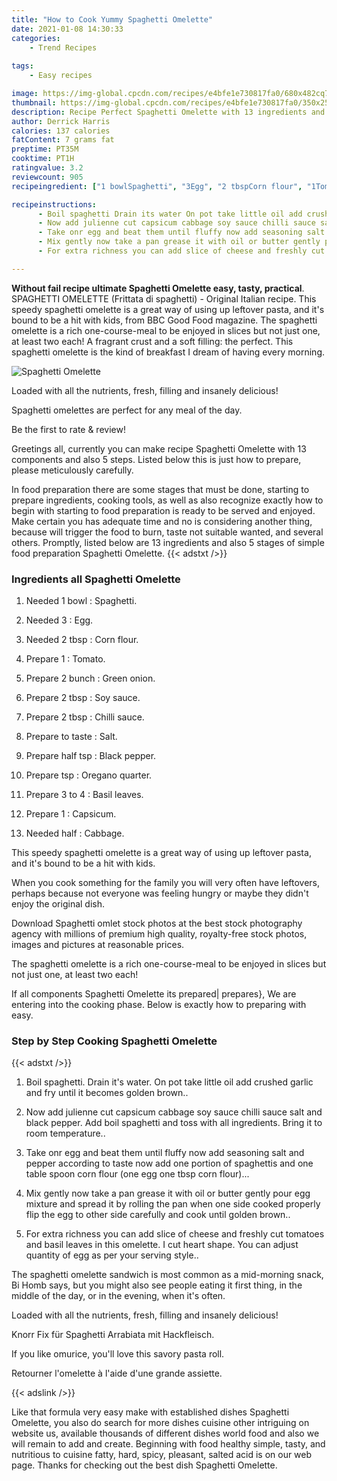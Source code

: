 ```yaml
---
title: "How to Cook Yummy Spaghetti Omelette"
date: 2021-01-08 14:30:33
categories:
    - Trend Recipes
    
tags:
    - Easy recipes

image: https://img-global.cpcdn.com/recipes/e4bfe1e730817fa0/680x482cq70/spaghetti-omelette-recipe-main-photo.jpg
thumbnail: https://img-global.cpcdn.com/recipes/e4bfe1e730817fa0/350x250cq70/spaghetti-omelette-recipe-main-photo.jpg
description: Recipe Perfect Spaghetti Omelette with 13 ingredients and 5 stages of easy cooking.
author: Derrick Harris
calories: 137 calories
fatContent: 7 grams fat
preptime: PT35M
cooktime: PT1H
ratingvalue: 3.2
reviewcount: 905
recipeingredient: ["1 bowlSpaghetti", "3Egg", "2 tbspCorn flour", "1Tomato", "2 bunchGreen onion", "2 tbspSoy sauce", "2 tbspChilli sauce", "to tasteSalt", "half tspBlack pepper", "tspOregano quarter", "3 to 4Basil leaves", "1Capsicum", "halfCabbage"]

recipeinstructions: 
      - Boil spaghetti Drain its water On pot take little oil add crushed garlic and fry until it becomes golden brown 
      - Now add julienne cut capsicum cabbage soy sauce chilli sauce salt and black pepper Add boil spaghetti and toss with all ingredients Bring it to room temperature 
      - Take onr egg and beat them until fluffy now add seasoning salt and pepper according to taste now add one portion of spaghettis and one table spoon corn flour one egg one tbsp corn flour 
      - Mix gently now take a pan grease it with oil or butter gently pour egg mixture and spread it by rolling the pan when one side cooked properly flip the egg to other side carefully and cook until golden brown 
      - For extra richness you can add slice of cheese and freshly cut tomatoes and basil leaves in this omelette I cut heart shape You can adjust quantity of egg as per your serving style

---
```




**Without fail recipe ultimate Spaghetti Omelette easy, tasty, practical**. SPAGHETTI OMELETTE (Frittata di spaghetti) - Original Italian recipe. This speedy spaghetti omelette is a great way of using up leftover pasta, and it&#39;s bound to be a hit with kids, from BBC Good Food magazine. The spaghetti omelette is a rich one-course-meal to be enjoyed in slices but not just one, at least two each! A fragrant crust and a soft filling: the perfect. This spaghetti omelette is the kind of breakfast I dream of having every morning.


![Spaghetti Omelette](https://img-global.cpcdn.com/recipes/e4bfe1e730817fa0/680x482cq70/spaghetti-omelette-recipe-main-photo.jpg "Spaghetti Omelette")



Loaded with all the nutrients, fresh, filling and insanely delicious!

Spaghetti omelettes are perfect for any meal of the day.

Be the first to rate &amp; review!


Greetings all, currently you can make recipe Spaghetti Omelette with 13 components and also 5 steps. Listed below this is just how to prepare, please meticulously carefully.

In food preparation there are some stages that must be done, starting to prepare ingredients, cooking tools, as well as also recognize exactly how to begin with starting to food preparation is ready to be served and enjoyed. Make certain you has adequate time and no is considering another thing, because will trigger the food to burn, taste not suitable wanted, and several others. Promptly, listed below are 13 ingredients and also 5 stages of simple food preparation Spaghetti Omelette.
{{< adstxt />}}

### Ingredients all Spaghetti Omelette


1. Needed 1 bowl : Spaghetti.

1. Needed 3 : Egg.

1. Needed 2 tbsp : Corn flour.

1. Prepare 1 : Tomato.

1. Prepare 2 bunch : Green onion.

1. Prepare 2 tbsp : Soy sauce.

1. Prepare 2 tbsp : Chilli sauce.

1. Prepare to taste : Salt.

1. Prepare half tsp : Black pepper.

1. Prepare tsp : Oregano quarter.

1. Prepare 3 to 4 : Basil leaves.

1. Prepare 1 : Capsicum.

1. Needed half : Cabbage.


This speedy spaghetti omelette is a great way of using up leftover pasta, and it&#39;s bound to be a hit with kids.

When you cook something for the family you will very often have leftovers, perhaps because not everyone was feeling hungry or maybe they didn&#39;t enjoy the original dish.

Download Spaghetti omlet stock photos at the best stock photography agency with millions of premium high quality, royalty-free stock photos, images and pictures at reasonable prices.

The spaghetti omelette is a rich one-course-meal to be enjoyed in slices but not just one, at least two each!


If all components Spaghetti Omelette its prepared| prepares}, We are entering into the cooking phase. Below is exactly how to preparing with easy.

### Step by Step Cooking Spaghetti Omelette

{{< adstxt />}}


1. Boil spaghetti. Drain it&#39;s water. On pot take little oil add crushed garlic and fry until it becomes golden brown..



1. Now add julienne cut capsicum cabbage soy sauce chilli sauce salt and black pepper. Add boil spaghetti and toss with all ingredients. Bring it to room temperature..



1. Take onr egg and beat them until fluffy now add seasoning salt and pepper according to taste now add one portion of spaghettis and one table spoon corn flour (one egg one tbsp corn flour)...



1. Mix gently now take a pan grease it with oil or butter gently pour egg mixture and spread it by rolling the pan when one side cooked properly flip the egg to other side carefully and cook until golden brown..



1. For extra richness you can add slice of cheese and freshly cut tomatoes and basil leaves in this omelette. I cut heart shape. You can adjust quantity of egg as per your serving style..




The spaghetti omelette sandwich is most common as a mid-morning snack, Bi Homb says, but you might also see people eating it first thing, in the middle of the day, or in the evening, when it&#39;s often.

Loaded with all the nutrients, fresh, filling and insanely delicious!

Knorr Fix für Spaghetti Arrabiata mit Hackfleisch.

If you like omurice, you&#39;ll love this savory pasta roll.

Retourner l&#39;omelette à l&#39;aide d&#39;une grande assiette.


{{< adslink />}}

Like that formula very easy make with established dishes Spaghetti Omelette, you also do search for more dishes cuisine other intriguing on website us, available thousands of different dishes world food and also we will remain to add and create. Beginning with food healthy simple, tasty, and nutritious to cuisine fatty, hard, spicy, pleasant, salted acid is on our web page. Thanks for checking out the best dish Spaghetti Omelette.
